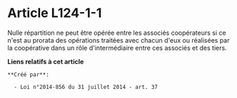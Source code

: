 # Article L124-1-1

Nulle répartition ne peut être opérée entre les associés coopérateurs si ce n'est au prorata des opérations traitées avec
chacun d'eux ou réalisées par la coopérative dans un rôle d'intermédiaire entre ces associés et des tiers.

**Liens relatifs à cet article**

	**Créé par**:

	  - Loi n°2014-856 du 31 juillet 2014 - art. 37
